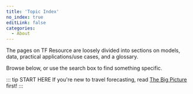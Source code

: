 ```yaml
---
title: 'Topic Index'
no_index: true
editLink: false
categories:
  - About
---
```


The pages on TF Resource are loosely divided into sections on models, data, practical applications/use cases, and a glossary.

Browse below, or use the search box to find something specific.

::: tip START HERE
If you're new to travel forecasting, read [The Big Picture](Big_Picture) first!
:::

<TopicIndex root="/topics/" />
